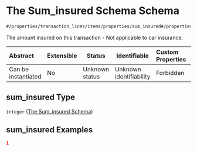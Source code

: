 # The Sum_insured Schema Schema

```txt
#/properties/transaction_lines/items/properties/sum_insured#/properties/transaction_lines/items/properties/sum_insured
```

The amount insured on this transaction - Not applicable to car insurance.


| Abstract            | Extensible | Status         | Identifiable            | Custom Properties | Additional Properties | Access Restrictions | Defined In                                                                                          |
| :------------------ | ---------- | -------------- | ----------------------- | :---------------- | --------------------- | ------------------- | --------------------------------------------------------------------------------------------------- |
| Can be instantiated | No         | Unknown status | Unknown identifiability | Forbidden         | Allowed               | none                | [policy_transaction.schema.json\*](../../out/policy_transaction.schema.json "open original schema") |

## sum_insured Type

`integer` ([The Sum_insured Schema](policy_transaction-properties-the-transaction_lines-schema-the-transaction-lines-schema-properties-the-sum_insured-schema.md))

## sum_insured Examples

```json
1
```
